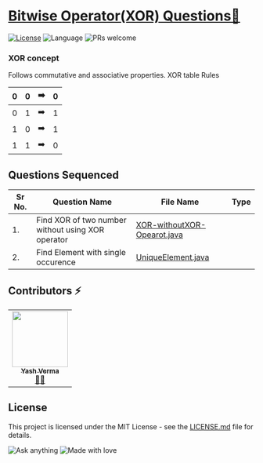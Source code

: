 # [Bitwise Operator(XOR) Questions🚀](https://leetcode.com/problemset/algorithms/)

[![License](https://img.shields.io/badge/license-Apache_2.0-blue.svg)](LICENSE.md) ![Language](https://img.shields.io/badge/language-Java%20%2F%20Data_Structures%2F-blue.svg) ![PRs welcome](https://img.shields.io/badge/PRs%20-welcome-brightgreen.svg) 

### XOR concept
Follows commutative and associative properties.
XOR table Rules

|0|0|:arrow_right:|0|
|--|--|--|--|
|0|1|:arrow_right:|1|
|1|0|:arrow_right:|1|
|1|1|:arrow_right:|0|
 

## Questions Sequenced
 
| Sr No. | Question Name | File Name | Type  |
|-----------|-----------|---------|---------------|
| 1.| Find XOR of two number without using XOR operator  | [XOR-withoutXOR-Opearot.java](https://github.com/vyash5075/Java-Programming/blob/Bitwise-operator/XOR-withoutXOR-Opearot.java) |   |
| 2.| Find Element with single occurence  | [UniqueElement.java](https://github.com/vyash5075/Java-Programming/blob/Bitwise-operator/UniqueElement.java) |   |


                        
 ## Contributors ⚡
<table>
  <tr>
    <td align="center"><a href="https://github.com/vyash5075"><img src="https://avatars.githubusercontent.com/u/44260505?v=4" width="114px;" alt=""/><br /><sub><b>Yash Verma</b></sub></a><br /><a href="https://github.com/vyash5075" title="Github"> 👨‍💻 </a></td>
  </tr>
</table>

 
## License
This project is licensed under the MIT License - see the [LICENSE.md](LICENSE.md) file for details.                    
                     
                       
 

















![Ask anything](https://img.shields.io/badge/Ask%20me-anything-1abc9c.svg)   ![Made with love](http://ForTheBadge.com/images/badges/built-with-love.svg) 
